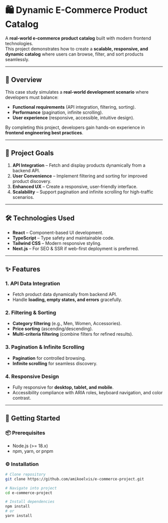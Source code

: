 # 🛍️ Dynamic E-Commerce Product Catalog

A **real-world e-commerce product catalog** built with modern frontend technologies.  
This project demonstrates how to create a **scalable, responsive, and dynamic catalog** where users can browse, filter, and sort products seamlessly.

---

## 📖 Overview

This case study simulates a **real-world development scenario** where developers must balance:

- **Functional requirements** (API integration, filtering, sorting).
- **Performance** (pagination, infinite scrolling).
- **User experience** (responsive, accessible, intuitive design).

By completing this project, developers gain hands-on experience in **frontend engineering best practices**.

---

## 🎯 Project Goals

1. **API Integration** – Fetch and display products dynamically from a backend API.
2. **User Convenience** – Implement filtering and sorting for improved product discovery.
3. **Enhanced UX** – Create a responsive, user-friendly interface.
4. **Scalability** – Support pagination and infinite scrolling for high-traffic scenarios.

---

## 🛠️ Technologies Used

- **React** – Component-based UI development.
- **TypeScript** – Type safety and maintainable code.
- **Tailwind CSS** – Modern responsive styling.
- **Next.js** – For SEO & SSR if web-first deployment is preferred.

---

## ✨ Features

### 1. API Data Integration

- Fetch product data dynamically from backend API.
- Handle **loading, empty states, and errors** gracefully.

### 2. Filtering & Sorting

- **Category filtering** (e.g., Men, Women, Accessories).
- **Price sorting** (ascending/descending).
- **Multi-criteria filtering** (combine filters for refined results).

### 3. Pagination & Infinite Scrolling

- **Pagination** for controlled browsing.
- **Infinite scrolling** for seamless discovery.

### 4. Responsive Design

- Fully responsive for **desktop, tablet, and mobile**.
- Accessibility compliance with ARIA roles, keyboard navigation, and color contrast.

---

## 🚀 Getting Started

### 📦 Prerequisites

- Node.js (>= 18.x)
- npm, yarn, or pnpm

### ⚙️ Installation

```bash
# Clone repository
git clone https://github.com/amikoelvis/e-commerce-project.git

# Navigate into project
cd e-commerce-project

# Install dependencies
npm install
# or
yarn install
```
